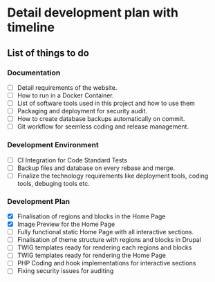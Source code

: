 # Detail development plan with timeline

##  List of things to do

### Documentation
- [ ] Detail requirements of the website.
- [ ] How to run in a Docker Container.
- [ ] List of software tools used in this project and how to use them
- [ ] Packaging and deployment for security audit.
- [ ] How to create database backups automatically on commit.
- [ ] Git workflow for seemless coding and release management.

### Development Environment
- [ ] CI Integration for Code Standard Tests
- [ ] Backup files and database on every rebase and merge.
- [ ] Finalize the technology requirements like deployment tools, coding tools, debuging tools etc.

### Development Plan
- [x] Finalisation of regions and blocks in the Home Page
- [x] Image Preview for the Home Page
- [ ] Fully functional static Home Page with all interactive sections.
- [ ] Finalisation of theme structure with regions and blocks in Drupal
- [ ] TWIG templates ready for rendering each regions and blocks
- [ ] TWIG templates ready for rendering the Home Page
- [ ] PHP Coding and hook implementations for interactive sections
- [ ] Fixing security issues for auditing
